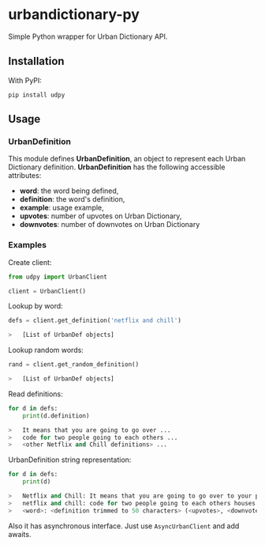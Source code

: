 # urbandictionary-py
Simple Python wrapper for Urban Dictionary API.

## Installation

With PyPI:
```
pip install udpy
```

## Usage

### UrbanDefinition

This module defines **UrbanDefinition**, an object to represent each Urban Dictionary definition.
**UrbanDefinition** has the following accessible attributes:
* **word**: the word being defined,
* **definition**: the word's definition,
* **example**: usage example,
* **upvotes**: number of upvotes on Urban Dictionary,
* **downvotes**: number of downvotes on Urban Dictionary

### Examples

Create client:
```python
from udpy import UrbanClient

client = UrbanClient()
```

Lookup by word:
```python
defs = client.get_definition('netflix and chill')

>	[List of UrbanDef objects]
```

Lookup random words:
```python
rand = client.get_random_definition()

>	[List of UrbanDef objects]
```

Read definitions:
```python
for d in defs:
	print(d.definition)

>	It means that you are going to go over ...
>	code for two people going to each others ...
> 	<other Netflix and Chill definitions> ...
```

UrbanDefinition string representation:
```python
for d in defs:
	print(d)

>	Netflix and Chill: It means that you are going to go over to your par... (21776, 7750)
>	netflix and chill: code for two people going to each others houses an... (8056, 2622)
>	<word>: <definition trimmed to 50 characters> (<upvotes>, <downvotes>)
```

Also it has asynchronous interface. Just use `AsyncUrbanClient` and add awaits.
